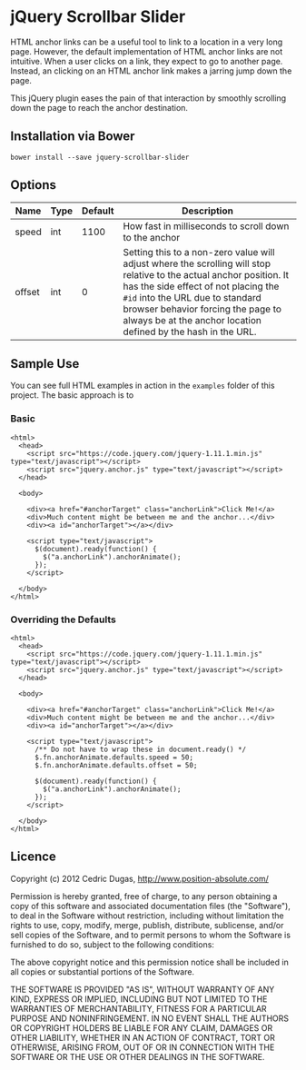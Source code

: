 # jQuery Scrollbar Slider

HTML anchor links can be a useful tool to link to a location in a very long page. However, the default implementation
of HTML anchor links are not intuitive. When a user clicks on a link, they expect to go to another page. Instead, an
clicking on an HTML anchor link makes a jarring jump down the page.

This jQuery plugin eases the pain of that interaction by smoothly scrolling down the page to reach the anchor
destination.

## Installation via Bower

```
bower install --save jquery-scrollbar-slider
```

## Options

Name          | Type | Default | Description
------------- | ---- | ------- | -----------
speed | int | 1100 | How fast in milliseconds to scroll down to the anchor
offset | int | 0 | Setting this to a non-zero value will adjust where the scrolling will stop relative to the actual anchor position. It has the side effect of not placing the `#id` into the URL due to standard browser behavior forcing the page to always be at the anchor location defined by the hash in the URL. 

## Sample Use

You can see full HTML examples in action in the `examples` folder of this project. The basic approach is to

### Basic

```
<html>
  <head>
    <script src="https://code.jquery.com/jquery-1.11.1.min.js" type="text/javascript"></script>
    <script src="jquery.anchor.js" type="text/javascript"></script>
  </head>
  
  <body>

    <div><a href="#anchorTarget" class="anchorLink">Click Me!</a>
    <div>Much content might be between me and the anchor...</div>
    <div><a id="anchorTarget"></a></div>

    <script type="text/javascript">
      $(document).ready(function() {
        $("a.anchorLink").anchorAnimate();
      });
    </script>

  </body>
</html>
```

### Overriding the Defaults

```
<html>
  <head>
    <script src="https://code.jquery.com/jquery-1.11.1.min.js" type="text/javascript"></script>
    <script src="jquery.anchor.js" type="text/javascript"></script>
  </head>
  
  <body>

    <div><a href="#anchorTarget" class="anchorLink">Click Me!</a>
    <div>Much content might be between me and the anchor...</div>
    <div><a id="anchorTarget"></a></div>

    <script type="text/javascript">
      /** Do not have to wrap these in document.ready() */
      $.fn.anchorAnimate.defaults.speed = 50;
      $.fn.anchorAnimate.defaults.offset = 50;

      $(document).ready(function() {
        $("a.anchorLink").anchorAnimate();
      });
    </script>

  </body>
</html>
```

## Licence

Copyright (c) 2012 Cedric Dugas, http://www.position-absolute.com/

Permission is hereby granted, free of charge, to any person obtaining
a copy of this software and associated documentation files (the
"Software"), to deal in the Software without restriction, including
without limitation the rights to use, copy, modify, merge, publish,
distribute, sublicense, and/or sell copies of the Software, and to
permit persons to whom the Software is furnished to do so, subject to
the following conditions:

The above copyright notice and this permission notice shall be
included in all copies or substantial portions of the Software.

THE SOFTWARE IS PROVIDED "AS IS", WITHOUT WARRANTY OF ANY KIND,
EXPRESS OR IMPLIED, INCLUDING BUT NOT LIMITED TO THE WARRANTIES OF
MERCHANTABILITY, FITNESS FOR A PARTICULAR PURPOSE AND
NONINFRINGEMENT. IN NO EVENT SHALL THE AUTHORS OR COPYRIGHT HOLDERS BE
LIABLE FOR ANY CLAIM, DAMAGES OR OTHER LIABILITY, WHETHER IN AN ACTION
OF CONTRACT, TORT OR OTHERWISE, ARISING FROM, OUT OF OR IN CONNECTION
WITH THE SOFTWARE OR THE USE OR OTHER DEALINGS IN THE SOFTWARE.